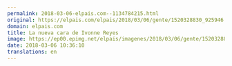 ```yaml
---
permalink: 2018-03-06-elpais.com--1134784215.html
original: https://elpais.com/elpais/2018/03/06/gente/1520328830_925946.html#?ref=rss&format=simple&link=link
domain: elpais.com
title: La nueva cara de Ivonne Reyes
image: https://ep00.epimg.net/elpais/imagenes/2018/03/06/gente/1520328830_925946_1520328985_rrss_normal.jpg
date: 2018-03-06 10:36:10
translations: en
---
```


